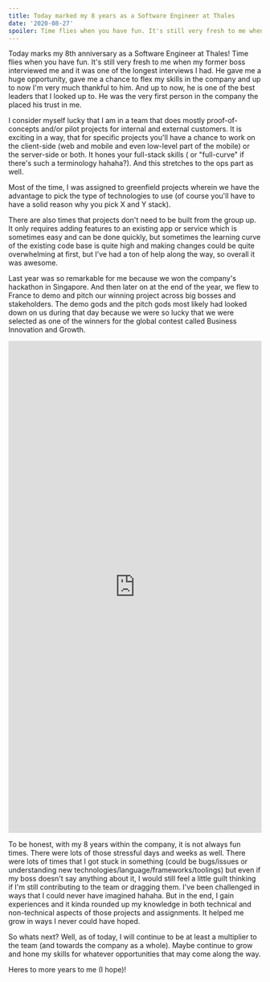```yaml
---
title: Today marked my 8 years as a Software Engineer at Thales
date: '2020-08-27'
spoiler: Time flies when you have fun. It's still very fresh to me when my former boss interviewed me and it was one of the longest interviews I had. He gave me a huge opportunity, gave me a chance to flex my skills in the company and up to now I'm very much thankful to him. And up to now, he is one of the best leaders that I looked up to.
---
```


Today marks my 8th anniversary as a Software Engineer at Thales! Time flies when you have fun. It's still very fresh to me when my former boss interviewed me and it was one of the longest interviews I had. He gave me a huge opportunity, gave me a chance to flex my skills in the company and up to now I'm very much thankful to him. And up to now, he is one of the best leaders that I looked up to. He was the very first person in the company the placed his trust in me. 

I consider myself lucky that I am in a team that does mostly proof-of-concepts and/or pilot projects for internal and external customers. It is exciting in a way, that for specific projects you'll have a chance to work on the client-side (web and mobile and even low-level part of the mobile) or the server-side or both. It hones your full-stack skills ( or "full-curve" if there's such a terminology hahaha?). And this stretches to the ops part as well. 

Most of the time, I was assigned to greenfield projects wherein we have the advantage to pick the type of technologies to use (of course you'll have to have a solid reason why you pick X and Y stack).

There are also times that projects don't need to be built from the group up. It only requires adding features to an existing app or service which is sometimes easy and can be done quickly, but sometimes the learning curve of the existing code base is quite high and making changes could be quite overwhelming at first, but I’ve had a ton of help along the way, so overall it was awesome.

Last year was so remarkable for me because we won the company's hackathon in Singapore. And then later on at the end of the year, we flew to France to demo and pitch our winning project across big bosses and stakeholders. The demo gods and the pitch gods most likely had looked down on us during that day because we were so lucky that we were selected as one of the winners for the global contest called Business Innovation and Growth.  
<iframe src="https://www.linkedin.com/embed/feed/update/urn:li:share:6608349631401259008" height="978" width="504" frameborder="0" allowfullscreen="" title="Embedded post"></iframe>

To be honest, with my 8 years within the company, it is not always fun times. There were lots of those stressful days and weeks as well. There were lots of times that I got stuck in something (could be bugs/issues or understanding new technologies/language/frameworks/toolings) but even if my boss doesn't say anything about it, I would still feel a little guilt thinking if I'm still contributing to the team or dragging them. I've been challenged in ways that I could never have imagined hahaha. But in the end, I gain experiences and it kinda rounded up my knowledge in both technical and non-technical aspects of those projects and assignments. It helped me grow in ways I never could have hoped.

So whats next? Well, as of today, I will continue to be at least a multiplier to the team (and towards the company as a whole). Maybe continue to grow and hone my skills for whatever opportunities that may come along the way.  

Heres to more years to me (I hope)!